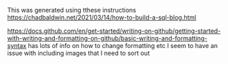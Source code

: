 This was generated using tthese instructions
https://chadbaldwin.net/2021/03/14/how-to-build-a-sql-blog.html

https://docs.github.com/en/get-started/writing-on-github/getting-started-with-writing-and-formatting-on-github/basic-writing-and-formatting-syntax
has lots of info on how to change formatting etc
I seem to have an issue with including images that I need to sort out
